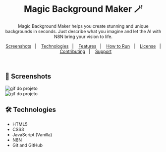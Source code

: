 <h1 align="center"> Magic Background Maker 🪄</h1>

<p align="center">
  Magic Background Maker helps you create stunning and unique backgrounds in seconds. Just describe what you imagine and let the AI with N8N bring your vision to life.
</p>

<p align="center">
  <a href="#-screenshots">Screenshots</a>&nbsp;&nbsp;&nbsp;|&nbsp;&nbsp;&nbsp;
  <a href="#-technologies">Technologies</a>&nbsp;&nbsp;&nbsp;|&nbsp;&nbsp;&nbsp;
  <a href="#-features">Features</a>&nbsp;&nbsp;&nbsp;|&nbsp;&nbsp;&nbsp;
  <a href="#-how-to-run">How to Run</a>&nbsp;&nbsp;&nbsp;|&nbsp;&nbsp;&nbsp;
  <a href="#-license">License</a>&nbsp;&nbsp;&nbsp;|&nbsp;&nbsp;&nbsp;
  <a href="#-contributing">Contributing</a>&nbsp;&nbsp;&nbsp;|&nbsp;&nbsp;&nbsp;
  <a href="#support">Support</a>
</p>

<br>

## 📸 Screenshots

<img src=".github/gif-do-projeto.gif" alt="gif do projeto">

<br>

<img src=".github/gif-do-projeto1.gif" alt="gif do projeto">

<br>

## 🛠 Technologies

- HTML5  
- CSS3  
- JavaScript (Vanilla)
- N8N
- Git and GitHub

<br>
